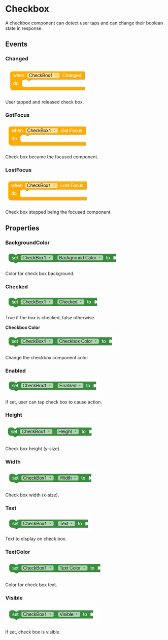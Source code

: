 # Checkbox

A checkbox component can detect user taps and can change their boolean state in response.

## Events

### Changed

![](../../.gitbook/assets/changed.png)

User tapped and released check box.

### GotFocus

![](../../.gitbook/assets/gotfocus%20%281%29.png)

Check box became the focused component.

### LostFocus

![](../../.gitbook/assets/lostfocus%20%281%29.png)

Check box stopped being the focused component.

## Properties

### BackgroundColor

![](../../.gitbook/assets/backgroundcolor%20%281%29.png)

Color for check box background.

### Checked

![](../../.gitbook/assets/checked.png)

True if the box is checked, false otherwise.

**Checkbox Color**

![](../../.gitbook/assets/checkboxcolor.png)

Change the checkbox component color

### Enabled

![](../../.gitbook/assets/enabled%20%281%29.png)

If set, user can tap check box to cause action.

### Height

![](../../.gitbook/assets/height%20%281%29.png)

Check box height \(y-size\).

### Width

![](../../.gitbook/assets/width.png)

Check box width \(x-size\).

### Text

![](../../.gitbook/assets/text%20%282%29.png)

Text to display on check box.

### TextColor

![](../../.gitbook/assets/textcolor%20%281%29.png)

Color for check box text.

### Visible

![](../../.gitbook/assets/visible%20%281%29.png)

If set, check box is visible.

